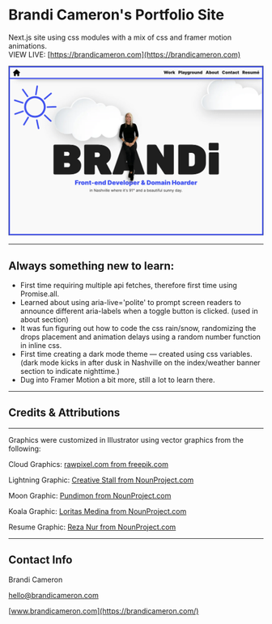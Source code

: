 # Brandi Cameron's Portfolio Site

Next.js site using css modules with a mix of css and framer motion animations.  
VIEW LIVE: [https://brandicameron.com](https://brandicameron.com)

![App Screenshot](/public/images/screenshot.png)

---

## Always something new to learn:

- First time requiring multiple api fetches, therefore first time using Promise.all.
- Learned about using aria-live='polite' to prompt screen readers to announce different aria-labels when a toggle button is clicked. (used in about section)
- It was fun figuring out how to code the css rain/snow, randomizing the drops placement and animation delays using a random number function in inline css.
- First time creating a dark mode theme — created using css variables. (dark mode kicks in after dusk in Nashville on the index/weather banner section to indicate nighttime.)
- Dug into Framer Motion a bit more, still a lot to learn there.

---

## Credits & Attributions

---

Graphics were customized in Illustrator using vector graphics from the following:

Cloud Graphics: [rawpixel.com from freepik.com](https://www.freepik.com/free-vector/cloud-sticker-clipart-vector-set-3d-design_18705177.htm#page=2&query=3d%20clouds&position=9&from_view=search)

Lightning Graphic: [Creative Stall from NounProject.com](https://thenounproject.com/icon/lightning-133080/)

Moon Graphic: [Pundimon from NounProject.com](https://thenounproject.com/icon/moon-1020842/)

Koala Graphic: [Loritas Medina from NounProject.com](https://thenounproject.com/icon/koala-3717149/)

Resume Graphic: [Reza Nur from NounProject.com](https://thenounproject.com/icon/resume-4391860/)

---

## Contact Info

Brandi Cameron

[hello@brandicameron.com](mailto:hello@brandicameron.com)

[www.brandicameron.com](https://brandicameron.com/)

